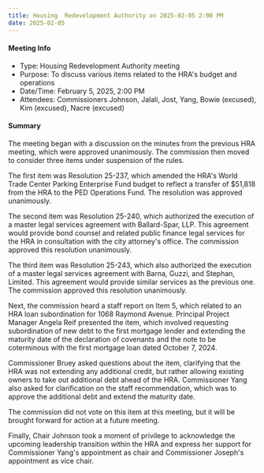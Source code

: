 ```yaml
---
title: Housing  Redevelopment Authority on 2025-02-05 2:00 PM
date: 2025-02-05
---
```

#### Meeting Info
* Type: Housing Redevelopment Authority meeting
* Purpose: To discuss various items related to the HRA's budget and operations
* Date/Time: February 5, 2025, 2:00 PM
* Attendees: Commissioners Johnson, Jalali, Jost, Yang, Bowie (excused), Kim (excused), Nacre (excused)

#### Summary

The meeting began with a discussion on the minutes from the previous HRA meeting, which were approved unanimously. The commission then moved to consider three items under suspension of the rules.

The first item was Resolution 25-237, which amended the HRA's World Trade Center Parking Enterprise Fund budget to reflect a transfer of $51,818 from the HRA to the PED Operations Fund. The resolution was approved unanimously.

The second item was Resolution 25-240, which authorized the execution of a master legal services agreement with Ballard-Spar, LLP. This agreement would provide bond counsel and related public finance legal services for the HRA in consultation with the city attorney's office. The commission approved this resolution unanimously.

The third item was Resolution 25-243, which also authorized the execution of a master legal services agreement with Barna, Guzzi, and Stephan, Limited. This agreement would provide similar services as the previous one. The commission approved this resolution unanimously.

Next, the commission heard a staff report on Item 5, which related to an HRA loan subordination for 1068 Raymond Avenue. Principal Project Manager Angela Reif presented the item, which involved requesting subordination of new debt to the first mortgage lender and extending the maturity date of the declaration of covenants and the note to be coterminous with the first mortgage loan dated October 7, 2024.

Commissioner Bruey asked questions about the item, clarifying that the HRA was not extending any additional credit, but rather allowing existing owners to take out additional debt ahead of the HRA. Commissioner Yang also asked for clarification on the staff recommendation, which was to approve the additional debt and extend the maturity date.

The commission did not vote on this item at this meeting, but it will be brought forward for action at a future meeting.

Finally, Chair Johnson took a moment of privilege to acknowledge the upcoming leadership transition within the HRA and express her support for Commissioner Yang's appointment as chair and Commissioner Joseph's appointment as vice chair.

